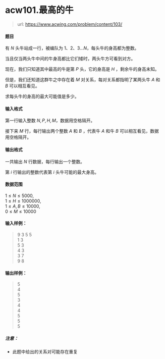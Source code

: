 # acw101.最高的牛

> url: https://www.acwing.com/problem/content/103/

#### 题目
有 $N$ 头牛站成一行，被编队为 $1、2、3…N$，每头牛的身高都为整数。

当且仅当两头牛中间的牛身高都比它们矮时，两头牛方可看到对方。

现在，我们只知道其中最高的牛是第 $P$ 头，它的身高是 $H$ ，剩余牛的身高未知。

但是，我们还知道这群牛之中存在着 $M$ 对关系，每对关系都指明了某两头牛 $A$ 和 $B$ 可以相互看见。

求每头牛的身高的最大可能值是多少。

#### 输入格式

第一行输入整数 $N, P, H, M$，数据用空格隔开。

接下来 $M$ 行，每行输出两个整数 $A$ 和 $B$ ，代表牛 $A$ 和牛 $B$ 可以相互看见，数据用空格隔开。

#### 输出格式

一共输出 $N$ 行数据，每行输出一个整数。

第 $i$ 行输出的整数代表第 $i$ 头牛可能的最大身高。

#### 数据范围

$1 \le N \le 5000$,  
$1 \le H \le 1000000$,  
$1 \le A,B \le 10000$,  
$0 \le M \le 10000$

#### 输入样例：

>9 3 5 5\
>1 3\
>5 3\
>4 3\
>3 7\
>9 8

#### 输出样例：

>5\
>4\
>5\
>3\
>4\
>4\
>5\
>5\
>5

##### 注意：

*   此题中给出的关系对可能存在重复